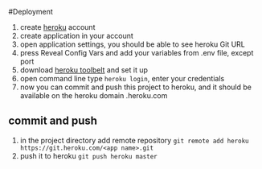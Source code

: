 #Deployment

1. create [heroku](https://www.heroku.com/) account
2. create application in your account
3. open application settings, you should be able to see heroku Git URL
4. press Reveal Config Vars and add your variables from .env file, except port
5. download [heroku toolbelt](https://devcenter.heroku.com/articles/heroku-command-line) and set it up
6. open command line type `heroku login`, enter your credentials
7. now you can commit and push this project to heroku, and it should be available on the heroku domain <your app name>.heroku.com

## commit and push
1. in the project directory add remote repository `git remote add heroku https://git.heroku.com/<app name>.git`
2. push it to heroku `git push heroku master`
